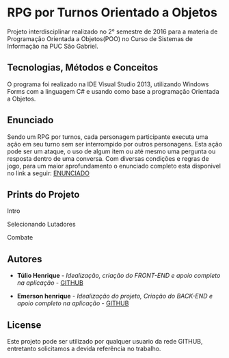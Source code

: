 # RPG por Turnos Orientado a Objetos

Projeto interdisciplinar realizado no 2° semestre de 2016 para a materia de Programação Orientada a Objetos(POO) no Curso de 
Sistemas de Informação na PUC São Gabriel.

## Tecnologias, Métodos e Conceitos

O programa foi realizado na IDE Visual Studio 2013, utilizando Windows Forms com a linguagem C# e usando como base a 
programação Orientada a Objetos.

## Enunciado

Sendo um RPG por turnos, cada personagem participante executa uma ação em seu turno sem ser interrompido por outros personagens. 
Esta ação pode ser um ataque, o uso de algum item ou até mesmo uma pergunta ou resposta dentro de uma conversa. Com diversas 
condições e regras de jogo, para um maior aprofundamento o enunciado completo esta disponivel no link a seguir: [ENUNCIADO](https://github.com/TulioHenrique/RPG-por-Turnos/blob/master/Docs/Enunciado%20TI_POO.pdf)

## Prints do Projeto

Intro


Selecionando Lutadores


Combate


## Autores

* **Túlio Henrique** - *Idealização, criação do FRONT-END e apoio completo na aplicação* - [GITHUB](https://github.com/TulioHenrique)

* **Emerson henrique** - *Idealização do projeto, Criação do BACK-END e apoio completo na aplicação* - [GITHUB](https://github.com/)

## License

Este projeto pode ser utilizado por qualquer usuario da rede GITHUB, entretanto solicitamos a devida referência no trabalho.
